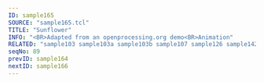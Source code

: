 ```yaml
---
ID: sample165
SOURCE: "sample165.tcl"
TITLE: "Sunflower"
INFO: "<BR>Adapted from an openprocessing.org demo<BR>Animation"
RELATED: "sample103 sample103a sample103b sample107 sample126 sample142 sample163 sample167 sample168"
seqNo: 89
prevID: sample164
nextID: sample166
---
```

